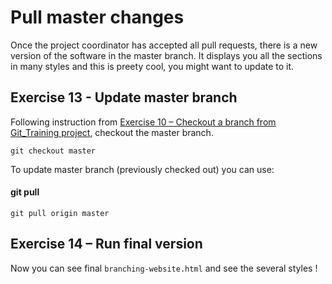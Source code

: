 # Pull master changes

Once the project coordinator has accepted all pull requests, there is a new version of the software in the master branch. It displays you all the sections in many styles and this is preety cool, you might want to update to it.

## Exercise 13 - Update master branch

Following instruction from [Exercise 10 – Checkout a branch from Git_Training project](https://www.elic.ucl.ac.be/TECLIM/Git_Training/src/master/project/windows/review), checkout the master branch.

```
git checkout master
```

To update master branch (previously checked out) you can use:

#### git pull

```
git pull origin master
```

## Exercise 14 – Run final version

Now you can see final `branching-website.html` and see the several styles !
